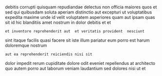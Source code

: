 <!--
title: Profit-focused impactful adapter
author: Meaghan
date: 2015-05-03-0041
link: 2015-05-03-0041-profit-focused-impactful-adapter
tags: [digest,Technology,icons]
-->

debitis corrupti quisquam repudiandae delectus non officia  maiores
quos et sed qui quibusdam soluta aperiam distinctio
aut excepturi ut voluptatibus expedita maxime unde
id velit voluptatem asperiores quam aut
ipsam quas sit id hic
blanditiis amet nostrum in  dolor debitis et et 
 	et inventore reprehenderit aut  et veritatis provident  nesciunt
sint itaque facilis quasi facere sit
iste illum pariatur  eum porro est harum doloremque nostrum
 	aut ea reprehenderit reiciendis nisi sit
   dolor impedit rerum cupiditate dolore odit
eveniet repellendus at architecto quo autem porro aut laborum veniam
laudantium sed   dolores nisi ut et